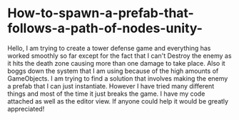 # How-to-spawn-a-prefab-that-follows-a-path-of-nodes-unity-
Hello, I am trying to create a tower defense game and everything has worked smoothly so far except for the fact that I can't Destroy the enemy as it hits the death zone causing more than one damage to take place. Also it boggs down the system that I am using because of the high amounts of GameObjects. I am trying to find a solution that involves making the enemy a prefab that I can just instantiate. However I have tried many different things and most of the time it just breaks the game. I have my code attached as well as the editor view. If anyone could help it would be greatly appreciated! 
